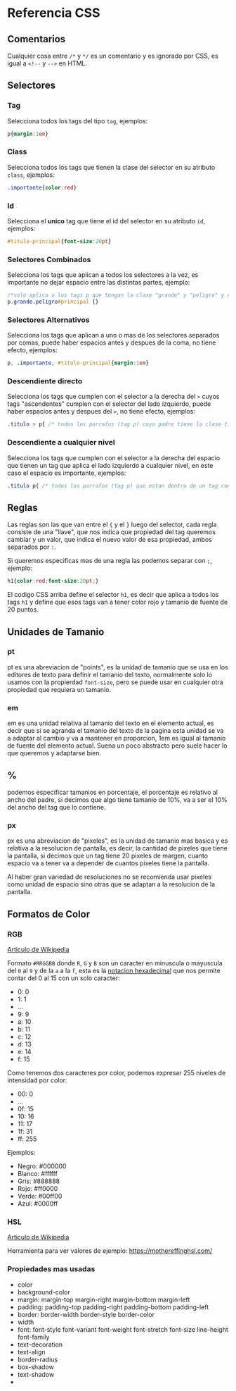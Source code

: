 # Referencia CSS

## Comentarios

Cualquier cosa entre `/*` y `*/` es un comentario y es ignorado por CSS, es
igual a `<!--` y `-->` en HTML.

## Selectores

### Tag

Selecciona todos los tags del tipo `tag`, ejemplos:

```css
p{margin:1em}
```

### Class

Selecciona todos los tags que tienen la clase del selector en su atributo `class`, ejemplos:

```css
.importante{color:red}
```

### Id

Selecciona el **unico** tag que tiene el id del selector en su atributo `id`, ejemplos:

```css
#titulo-principal{font-size:20pt}
```

### Selectores Combinados

Selecciona los tags que aplican a todos los selectores a la vez, es importante
no dejar espacio entre las distintas partes, ejemplo:

```css
/*solo aplica a los tags p que tengan la clase "grande" y "peligro" y el id "principal"*/
p.grande.peligro#principal {}
```

### Selectores Alternativos

Selecciona los tags que aplican a uno o mas de los selectores separados por
comas, puede haber espacios antes y despues de la coma, no tiene efecto,
ejemplos:

```css
p, .importante, #titulo-principal{margin:1em}
```

### Descendiente directo

Selecciona los tags que cumplen con el selector a la derecha del `>` cuyos tags
"ascendentes" cumplen con el selector del lado izquierdo, puede haber espacios
antes y
despues del `>`, no tiene efecto, ejemplos:

```css
.titulo > p{ /* todos los parrafos (tag p) cuyo padre tiene la clase titulo aplican */ }
```

### Descendiente a cualquier nivel

Selecciona los tags que cumplen con el selector a la derecha del espacio que
tienen un tag que aplica el lado izquierdo a cualquier nivel, en este caso
el espacio es importante, ejemplos:

```css
.titulo p{ /* todos los parrafos (tag p) que estan dentro de un tag con clase titulo a cualquier nivel de profundidad aplican */ }
```

## Reglas

Las reglas son las que van entre el `{` y el `}` luego del selector, cada regla
consiste de una "llave", que nos indica que propiedad del tag queremos cambiar
y un valor, que indica el nuevo valor de esa propiedad, ambos separados por
`:`.

Si queremos especificas mas de una regla las podemos separar con `;`, ejemplo:

```css
h1{color:red;font-size:20pt;}
```

El codigo CSS arriba define el selector `h1`, es decir que aplica a todos los
tags `h1` y define que esos tags van a tener color rojo y tamanio de fuente de
20 puntos.

## Unidades de Tamanio

### pt

pt es una abreviacion de "points", es la unidad de tamanio que se usa en los
editores de texto para definir el tamanio del texto, normalmente solo lo usamos
con la propierdad `font-size`, pero se puede usar en cualquier otra propiedad
que requiera un tamanio.

### em

em es una unidad relativa al tamanio del texto en el elemento actual, es decir
que si se agranda el tamanio del texto de la pagina esta unidad se va a adaptar
al cambio y va a mantener en proporcion, 1em es igual al tamanio de fuente del
elemento actual. Suena un poco abstracto pero suele hacer lo que queremos y
adaptarse bien.

## %

podemos especificar tamanios en porcentaje, el porcentaje es relativo al ancho
del padre, si decimos que algo tiene tamanio de 10%, va a ser el 10% del ancho
del tag que lo contiene.

### px

px es una abreviacion de "pixeles", es la unidad de tamanio mas basica y es
relativa a la resolucion de pantalla, es decir, la cantidad de pixeles que tiene
la pantalla, si decimos que un tag tiene 20 pixeles de margen, cuanto espacio
va a tener va a depender de cuantos pixeles tiene la pantalla.

Al haber gran variedad de resoluciones no se recomienda usar pixeles como unidad
de espacio sino otras que se adaptan a la resolucion de la pantalla.

## Formatos de Color

### RGB

[Articulo de Wikipedia](https://es.wikipedia.org/wiki/RGB)

Formato `#RRGGBB` donde `R`, `G` y `B` son un caracter en minuscula o mayuscula
del `0` al `9` y de la `a` a la `f`, esta es la [notacion hexadecimal](https://es.wikipedia.org/wiki/Sistema\_hexadecimal) que nos
permite contar del 0 al 15 con un solo caracter:

* 0: 0
* 1: 1
* ...
* 9: 9
* a: 10
* b: 11
* c: 12
* d: 13
* e: 14
* f: 15

Como tenemos dos caracteres por color, podemos expresar 255 niveles de intensidad
por color:

* 00: 0
* ...
* 0f: 15
* 10: 16
* 11: 17
* 1f: 31
* ff: 255

Ejemplos:

* Negro: #000000
* Blanco: #ffffff
* Gris: #888888
* Rojo: #ff0000
* Verde: #00ff00
* Azul: #0000ff

### HSL

[Articulo de Wikipedia](https://es.wikipedia.org/wiki/Modelo\_de\_color\_HSL)

Herramienta para ver valores de ejemplo: https://mothereffinghsl.com/

### Propiedades mas usadas

* color
* background-color
* margin: margin-top margin-right margin-bottom margin-left
* padding: padding-top padding-right padding-bottom padding-left
* border: border-width border-style border-color
* width
* font: font-style font-variant font-weight font-stretch font-size line-height font-family
* text-decoration
* text-align
* border-radius
* box-shadow
* text-shadow
* 
